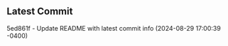 
## Latest Commit
5ed861f - Update README with latest commit info (2024-08-29 17:00:39 -0400) <Yunxi-Zhou>
